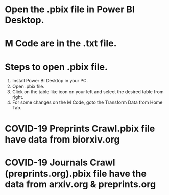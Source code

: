 # Open the .pbix file in Power BI Desktop.

# M Code are in the .txt file.

# Steps to open .pbix file.

1. Install Power BI Desktop in your PC.
2. Open .pbix file.
3. Click on the table like icon on your left and select the desired table from right.
4. For some changes on the M Code, goto the Transform Data from Home Tab.

# COVID-19 Preprints Crawl.pbix file have data from biorxiv.org

# COVID-19 Journals Crawl (preprints.org).pbix file have the data from arxiv.org & preprints.org
